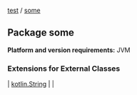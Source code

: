 [test](../index.md) / [some](./index.md)

## Package some

**Platform and version requirements:** JVM

### Extensions for External Classes

| [kotlin.String](kotlin.-string/index.md) |  |

